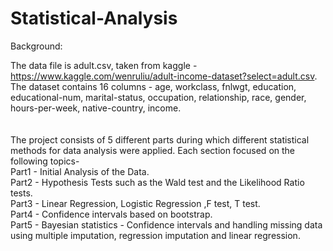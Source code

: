 # Statistical-Analysis

Background:

The data file is adult.csv, taken from kaggle -  https://www.kaggle.com/wenruliu/adult-income-dataset?select=adult.csv.
The dataset contains 16 columns - age, workclass, fnlwgt, education, educational-num, marital-status, occupation, relationship, race, gender, hours-per-week, native-country, income. 
<br> <br><br> 
The project consists of 5 different parts during which different statistical methods for data analysis were applied.
Each section focused on the following topics-<br>
Part1 - Initial Analysis of the Data.<br>
Part2 - Hypothesis Tests such as the Wald test and the Likelihood Ratio tests.<br>
Part3 - Linear Regression, Logistic Regression ,F test, T test.<br>
Part4 - Confidence intervals based on bootstrap.<br>
Part5 - Bayesian statistics - Confidence intervals and handling missing data using multiple imputation, regression imputation and linear regression.  

